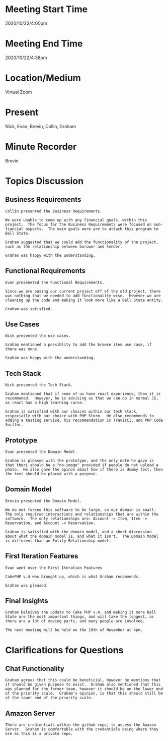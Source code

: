 # Meeting Start Time
2020/10/22/4:00pm 

# Meeting End Time
2020/10/22/4:38pm

# Location/Medium
Virtual Zoom

# Present
Nick, Evan, Brevin, Collin, Graham

# Minute Recorder
Brevin

# Topics Discussion
## Business Requirements
    Collin presented the Business Requirements.

    We were unable to come up with any financial goals, within this project.  The focus for the Business Requirements were focused on non-fiancial aspects.  The main goals were are to attach this program to Ball State.

    Graham suggested that we could add the functionality of the project, such as the relationship between borower and lender.

    Graham was happy with the understanding.

## Functional Requirements
    Evan preseneted the Functional Requirements.

    Since we are basing our current project off of the old project, there was nothing that we needed to add functionality wise.  However we are cleaning up the code and making it look more like a Ball State entity.

    Graham was satisfied.

## Use Cases
    Nick presented the use cases.

    Graham mentioned a possiblity to add the browse item use case, if there was none.

    Graham was happy with the understanding.

## Tech Stack
    Nick presented the Tech Stack.

    Graham mentioned that if none of us have react experience, than it is recommened.  However, he is advising us that we can do in normal JS, as react has a high learning curve.

    Graham is satisfied with our choices within our tech stack, ecspecially with our choice with PHP Storm.  He also recommends to adding a testing service, his recommendation is TravisCI, and PHP Code Sniffer.

## Prototype
    Evan presented the Domain Model.

    Graham is pleased with the prototype, and the only note he gave is that theri should be a "no-image" provided if people do not upload a photo.  He also gave the opinon about how if there is dummy text, then the text should be placed with a purpose.

## Domain Model
    Brevin presented the Domain Model.

    We do not forsee this software to be large, so our domain is small.  The only required interactions and relationships that are within the software.  The only relationships are: Account -> Item, Item -> Reservation, and Account -> Reservation.

    Graham is satisfied with the domain model, and a short discussion about what the domain model is, and what it isn't.  The Domain Model is different than an Entity Relationship model.

## First Iteration Features
    Evan went over the First Iteration Features

    CakePHP v.4 was brought up, which is what Graham recommends.

    Graham was pleased.

## Final Insights
    Graham beleives the update to Cake PHP v.4, and making it more Ball State are the most important things, and will take the longest, as there are a lot of moving parts, and many people are involved.

    The next meeting will be held on the 19th of November at 4pm.

# Clarifications for Questions

## Chat Functionality
    Graham agrees that this could be beneficial, however he mentions that it should be given purpose to exist.  Graham also mentioned that this was planned for the former team, however it should be on the lower end of the priority scale.  Graham's opinion, is that this should still be at the lower end of the priority scale.

## Amazon Server
    There are credientials within the github repo, to access the Amazon Server.  Graham is comfortable with the credentials being where they are as this is a private repo.